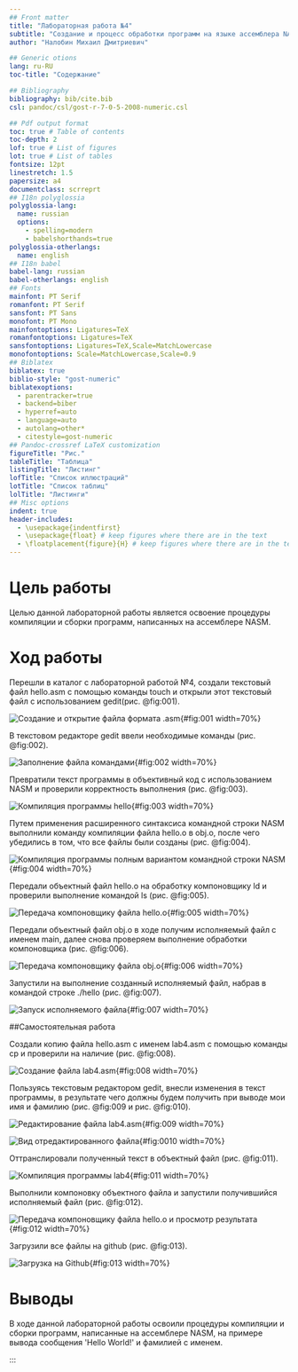 ```yaml
---
## Front matter
title: "Лабораторная работа №4"
subtitle: "Cоздание и процесс обработки программ на языке ассемблера NASM"
author: "Налобин Михаил Дмитриевич"

## Generic otions
lang: ru-RU
toc-title: "Содержание"

## Bibliography
bibliography: bib/cite.bib
csl: pandoc/csl/gost-r-7-0-5-2008-numeric.csl

## Pdf output format
toc: true # Table of contents
toc-depth: 2
lof: true # List of figures
lot: true # List of tables
fontsize: 12pt
linestretch: 1.5
papersize: a4
documentclass: scrreprt
## I18n polyglossia
polyglossia-lang:
  name: russian
  options:
	- spelling=modern
	- babelshorthands=true
polyglossia-otherlangs:
  name: english
## I18n babel
babel-lang: russian
babel-otherlangs: english
## Fonts
mainfont: PT Serif
romanfont: PT Serif
sansfont: PT Sans
monofont: PT Mono
mainfontoptions: Ligatures=TeX
romanfontoptions: Ligatures=TeX
sansfontoptions: Ligatures=TeX,Scale=MatchLowercase
monofontoptions: Scale=MatchLowercase,Scale=0.9
## Biblatex
biblatex: true
biblio-style: "gost-numeric"
biblatexoptions:
  - parentracker=true
  - backend=biber
  - hyperref=auto
  - language=auto
  - autolang=other*
  - citestyle=gost-numeric
## Pandoc-crossref LaTeX customization
figureTitle: "Рис."
tableTitle: "Таблица"
listingTitle: "Листинг"
lofTitle: "Список иллюстраций"
lotTitle: "Список таблиц"
lolTitle: "Листинги"
## Misc options
indent: true
header-includes:
  - \usepackage{indentfirst}
  - \usepackage{float} # keep figures where there are in the text
  - \floatplacement{figure}{H} # keep figures where there are in the text
---
```


# Цель работы

Целью данной лабораторной работы является освоение процедуры компиляции и сборки программ, написанных на ассемблере NASM.

# Ход работы

Перешли в каталог с лабораторной работой №4, создали текстовый файл hello.asm с помощью команды touch и открыли этот текстовый файл с использованием gedit(рис. @fig:001).

![Создание и открытие файла формата .asm](image/1.png){#fig:001 width=70%}

В текстовом редакторе gedit ввели необходимые команды (рис. @fig:002).

![Заполнение файла командами](image/2.png){#fig:002 width=70%}

Превратили текст программы в объективный код с использованием NASM и проверили корректность выполнения (рис. @fig:003).

![Компиляция программы hello](image/3.png){#fig:003 width=70%}

Путем применения расширенного синтаксиса командной строки NASM выполнили команду компиляции файла hello.o в obj.o, после чего убедились в том, что все файлы были созданы (рис. @fig:004).

![Компиляция программы полным вариантом командной строки NASM](image/4.png){#fig:004 width=70%}

Передали объектный файл hello.o на обработку компоновщику ld и проверили выполнение командой ls (рис. @fig:005).

![Передача компоновщику файла hello.o](image/5.png){#fig:005 width=70%}

Передали объектный файл obj.o в ходе получим исполняемый файл с именем main, далее снова проверяем выполнение обработки компоновщика (рис. @fig:006).

![Передача компоновщику файла obj.o](image/6.png){#fig:006 width=70%}

Запустили на выполнение созданный исполняемый файл, набрав в командой строке ./hello (рис. @fig:007).

![Запуск исполняемого файла](image/7.png){#fig:007 width=70%}

##Самостоятельная работа

Создали копию файла hello.asm с именем lab4.asm с помощью команды cp и проверили на наличие (рис. @fig:008).

![Создание файла lab4.asm](image/8.png){#fig:008 width=70%}

Пользуясь текстовым редактором gedit, внесли изменения в текст программы, в результате чего должны будем получить при выводе мои имя и фамилию (рис. @fig:009 и рис. @fig:010).

![Редактирование файла lab4.asm](image/9.png){#fig:009 width=70%}

![Вид отредактированного файла](image/10.png){#fig:0010 width=70%}

Оттранслировали полученный текст в объектный файл (рис. @fig:011).

![Компиляция программы lab4](image/11.png){#fig:011 width=70%}

Выполнили компоновку объектного файла и запустили получившийся исполняемый файл (рис. @fig:012).

![Передача компоновщику файла hello.o и просмотр результата](image/12.png){#fig:012 width=70%}

Загрузили все файлы на github (рис. @fig:013).

![Загрузка на Github](image/13.png){#fig:013 width=70%}

# Выводы

В ходе данной лабораторной работы освоили процедуры компиляции и сборки программ, написанные на ассемблере NASM, на примере вывода сообщения 'Hello World!' и фамилией с именем.

:::
